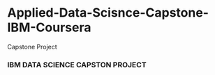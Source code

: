 # Applied-Data-Scisnce-Capstone-IBM-Coursera
Capstone Project
### IBM DATA SCIENCE CAPSTON PROJECT

